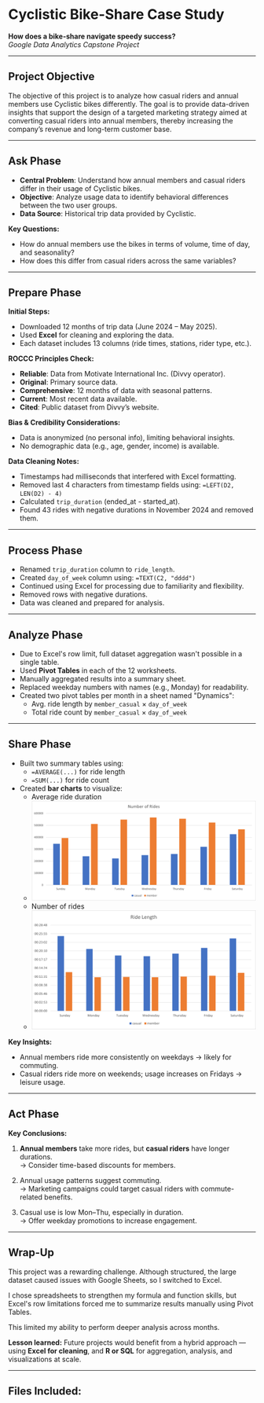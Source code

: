 # Cyclistic Bike-Share Case Study  
**How does a bike-share navigate speedy success?**  
*Google Data Analytics Capstone Project*

---

## Project Objective
The objective of this project is to analyze how casual riders and annual members use Cyclistic bikes differently. The goal is to provide data-driven insights that support the design of a targeted marketing strategy aimed at converting casual riders into annual members, thereby increasing the company’s revenue and long-term customer base.

---

## Ask Phase

- **Central Problem**: Understand how annual members and casual riders differ in their usage of Cyclistic bikes.  
- **Objective**: Analyze usage data to identify behavioral differences between the two user groups.  
- **Data Source**: Historical trip data provided by Cyclistic.  

**Key Questions:**
- How do annual members use the bikes in terms of volume, time of day, and seasonality?
- How does this differ from casual riders across the same variables?

---

## Prepare Phase

**Initial Steps:**
- Downloaded 12 months of trip data (June 2024 – May 2025).
- Used **Excel** for cleaning and exploring the data.
- Each dataset includes 13 columns (ride times, stations, rider type, etc.).

**ROCCC Principles Check:**
- **Reliable**: Data from Motivate International Inc. (Divvy operator).
- **Original**: Primary source data.
- **Comprehensive**: 12 months of data with seasonal patterns.
- **Current**: Most recent data available.
- **Cited**: Public dataset from Divvy’s website.

**Bias & Credibility Considerations:**
- Data is anonymized (no personal info), limiting behavioral insights.
- No demographic data (e.g., age, gender, income) is available.

**Data Cleaning Notes:**
- Timestamps had milliseconds that interfered with Excel formatting.
- Removed last 4 characters from timestamp fields using:
  `=LEFT(D2, LEN(D2) - 4)`
- Calculated `trip_duration` (ended_at - started_at).
- Found 43 rides with negative durations in November 2024 and removed them.

---

## Process Phase

- Renamed `trip_duration` column to `ride_length`.
- Created `day_of_week` column using:
  `=TEXT(C2, "dddd")`
- Continued using Excel for processing due to familiarity and flexibility.
- Removed rows with negative durations.
- Data was cleaned and prepared for analysis.

---

## Analyze Phase

- Due to Excel's row limit, full dataset aggregation wasn't possible in a single table.
- Used **Pivot Tables** in each of the 12 worksheets.
- Manually aggregated results into a summary sheet.
- Replaced weekday numbers with names (e.g., Monday) for readability.
- Created two pivot tables per month in a sheet named "Dynamics":
  - Avg. ride length by `member_casual` × `day_of_week`
  - Total ride count by `member_casual` × `day_of_week`

---

## Share Phase

- Built two summary tables using:
  - `=AVERAGE(...)` for ride length
  - `=SUM(...)` for ride count
- Created **bar charts** to visualize:
  - Average ride duration
  - ![Average Ride Length Chart](https://github.com/jonlucaz/Cyclistic-Bike-Share-Analysis-Google-Capstone/blob/main/number_ride.png)
  - Number of rides
  - ![Ride Count Chart](https://github.com/jonlucaz/Cyclistic-Bike-Share-Analysis-Google-Capstone/blob/main/ride_length.png)

**Key Insights:**
- Annual members ride more consistently on weekdays → likely for commuting.
- Casual riders ride more on weekends; usage increases on Fridays → leisure usage.

---

## Act Phase

**Key Conclusions:**
1. **Annual members** take more rides, but **casual riders** have longer durations.  
   → Consider time-based discounts for members.

2. Annual usage patterns suggest commuting.  
   → Marketing campaigns could target casual riders with commute-related benefits.

3. Casual use is low Mon–Thu, especially in duration.  
   → Offer weekday promotions to increase engagement.

---

## Wrap-Up

This project was a rewarding challenge. Although structured, the large dataset caused issues with Google Sheets, so I switched to Excel.

I chose spreadsheets to strengthen my formula and function skills, but Excel's row limitations forced me to summarize results manually using Pivot Tables.

This limited my ability to perform deeper analysis across months.

**Lesson learned:** Future projects would benefit from a hybrid approach — using **Excel for cleaning**, and **R or SQL** for aggregation, analysis, and visualizations at scale.

---

**Files Included**:
- 
